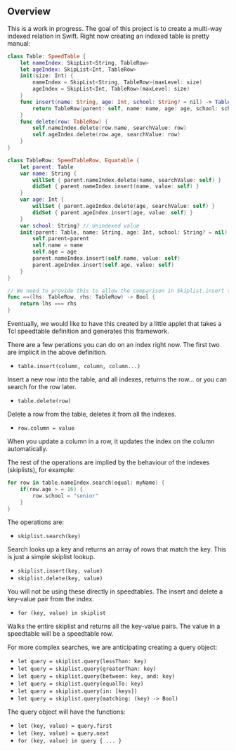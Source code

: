 ## Overview

This is a work in progress. The goal of this project is to create a multi-way indexed relation in Swift. Right now creating an indexed table is pretty manual:

```swift
class Table: SpeedTable {
    let nameIndex: SkipList<String, TableRow>
    let ageIndex: SkipList<Int, TableRow>
    init(size: Int) {
        nameIndex = SkipList<String, TableRow>(maxLevel: size)
        ageIndex = SkipList<Int, TableRow>(maxLevel: size)
    }
    func insert(name: String, age: Int, school: String? = nil) -> TableRow{
        return TableRow(parent: self, name: name, age: age, school: school)
    }
    func delete(row: TableRow) {
        self.nameIndex.delete(row.name, searchValue: row)
        self.ageIndex.delete(row.age, searchValue: row)
    }
}

class TableRow: SpeedTableRow, Equatable {
    let parent: Table
    var name: String {
        willSet { parent.nameIndex.delete(name, searchValue: self) }
        didSet { parent.nameIndex.insert(name, value: self) }
    }
    var age: Int {
        willSet { parent.ageIndex.delete(age, searchValue: self) }
        didSet { parent.ageIndex.insert(age, value: self) }
    }
    var school: String? // Unindexed value
    init(parent: Table, name: String, age: Int, school: String? = nil) {
        self.parent=parent
        self.name = name
        self.age = age
        parent.nameIndex.insert(self.name, value: self)
        parent.ageIndex.insert(self.age, value: self)
    }
}

// We need to provide this to allow the comparison in Skiplist.insert to work
func ==(lhs: TableRow, rhs: TableRow) -> Bool {
    return lhs === rhs
}
```

Eventually, we would like to have this created by a little applet that takes a Tcl
speedtable definition and generates this framework.

There are a few perations you can do on an index right now. The first two are implicit
in the above definition.

* ```table.insert(column, column, column...)```

Insert a new row into the table, and all indexes, returns the row... or you can search for the row later.

* ```table.delete(row)```

Delete a row from the table, deletes it from all the indexes.

* ```row.column = value```

When you update a column in a row, it updates the index on the column automatically.

The rest of the operations are implied by the behaviour of the indexes (skiplists), for
example:

```swift
for row in table.nameIndex.search(equal: myName) {
	if(row.age > = 16) {
		row.school = "senior"
	}
}
```

The operations are:

* ```skiplist.search(key)```

Search looks up a key and returns an array of rows that match the key. This is just a simple skiplist lookup.

* ```skiplist.insert(key, value)```
* ```skiplist.delete(key, value)```

You will not be using these directly in speedtables. The insert and delete a key-value pair from the index.

* ```for (key, value) in skiplist```

Walks the entire skiplist and returns all the key-value pairs. The value in a speedtable will be a speedtable row.

For more complex searches, we are anticipating creating a query object:

* ```let query = skiplist.query(lessThan: key)```
* ```let query = skiplist.query(greaterThan: key)```
* ```let query = skiplist.query(between: key, and: key)```
* ```let query = skiplist.query(equalTo: key)```
* ```let query = skiplist.query(in: [keys])```
* ```let query = skiplist.query(matching: (key) -> Bool)```

The query object will have the functions:

* ```let (key, value) = query.first```
* ```let (key, value) = query.next```
* ```for (key, value) in query { ... }```

